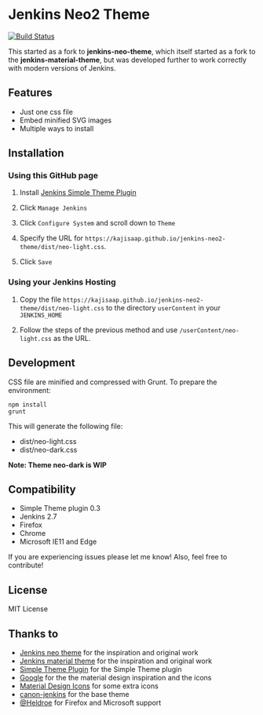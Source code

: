 # Jenkins Neo2 Theme

[![Build Status](https://travis-ci.org/kajisaap/jenkins-neo2-theme.svg?branch=master)](https://travis-ci.org/TobiX/jenkins-neo2-theme)

This started as a fork to **jenkins-neo-theme**, which itself started as a fork
to the **jenkins-material-theme**, but was developed further to work correctly
with modern versions of Jenkins.

 
## Features

* Just one css file
* Embed minified SVG images
* Multiple ways to install

<!-- ## Screenshots
![Screen 1](screens/screen1.png)   ![Screen 2](screens/screen2.png)   ![Screen 3](screens/screen3.png)    ![Screen 4](screens/screen4.png) -->


## Installation 

### Using this GitHub page

1. Install [Jenkins Simple Theme Plugin][simple]

2. Click `Manage Jenkins`

3. Click `Configure System` and scroll down to `Theme`

4. Specify the URL for `https://kajisaap.github.io/jenkins-neo2-theme/dist/neo-light.css`.

5. Click `Save`


### Using your Jenkins Hosting

1. Copy the file
   `https://kajisaap.github.io/jenkins-neo2-theme/dist/neo-light.css` to the directory `userContent` in your `JENKINS_HOME`

2. Follow the steps of the previous method and use `/userContent/neo-light.css`
   as the URL.


## Development

CSS file are minified and compressed with Grunt. To prepare the environment:

```
npm install
grunt
```

This will generate the following file:

- dist/neo-light.css
- dist/neo-dark.css

**Note: Theme neo-dark is WIP**

## Compatibility

- Simple Theme plugin 0.3
- Jenkins 2.7
- Firefox
- Chrome
- Microsoft IE11 and Edge

If you are experiencing issues please let me know! Also, feel free to contribute!

## License

MIT License

## Thanks to

- [Jenkins neo theme][neo] for the inspiration and original work
- [Jenkins material theme][material] for the inspiration and original work
- [Simple Theme Plugin][simple] for the Simple Theme plugin
- [Google][google] for the the material design inspiration and the icons
- [Material Design Icons][material-design-icons] for some extra icons
- [canon-jenkins][canon-jenkins] for the base theme
- [@Heldroe][heldroe] for Firefox and Microsoft support

[neo]: https://github.com/jenkins-contrib-themes/jenkins-neo-theme
[material]: https://github.com/afonsof/jenkins-material-theme
[simple]: https://wiki.jenkins-ci.org/display/JENKINS/Simple+Theme+Plugin
[google]: https://www.google.com/design/spec/material-design/introduction.html
[material-design-icons]: https://materialdesignicons.com/
[canon-jenkins]: https://github.com/rackerlabs/canon-jenkins
[heldroe]: https://github.com/Heldroe
